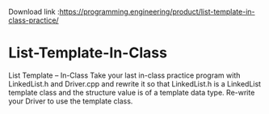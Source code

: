 Download link :https://programming.engineering/product/list-template-in-class-practice/

# List-Template-In-Class
List Template – In-Class
Take your last in-class practice program with LinkedList.h and Driver.cpp and rewrite it so that LinkedList.h is a LinkedList template class and the structure value is of a template data type.
Re-write your Driver to use the template class.

